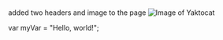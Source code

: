 # 
added two headers and image to the page
![Image of Yaktocat](https://octodex.github.com/images/yaktocat.png)

var myVar = "Hello, world!";
